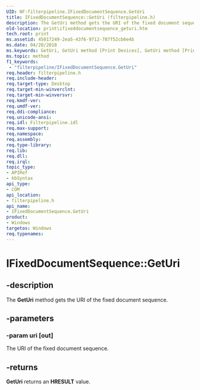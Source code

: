 ```yaml
---
UID: NF:filterpipeline.IFixedDocumentSequence.GetUri
title: IFixedDocumentSequence::GetUri (filterpipeline.h)
description: The GetUri method gets the URI of the fixed document sequence.
old-location: print\ifixeddocumentsequence_geturi.htm
tech.root: print
ms.assetid: 45017249-2ea5-43f6-9712-787f52cb6e4b
ms.date: 04/20/2018
ms.keywords: GetUri, GetUri method [Print Devices], GetUri method [Print Devices],IFixedDocumentSequence interface, IFixedDocumentSequence interface [Print Devices],GetUri method, IFixedDocumentSequence.GetUri, IFixedDocumentSequence::GetUri, filterpipeline/IFixedDocumentSequence::GetUri, filterpipeline_6d286919-21a8-40e8-8c6b-dd035ffe0ae1.xml, print.ifixeddocumentsequence_geturi
ms.topic: method
f1_keywords:
 - "filterpipeline/IFixedDocumentSequence.GetUri"
req.header: filterpipeline.h
req.include-header: 
req.target-type: Desktop
req.target-min-winverclnt: 
req.target-min-winversvr: 
req.kmdf-ver: 
req.umdf-ver: 
req.ddi-compliance: 
req.unicode-ansi: 
req.idl: Filterpipeline.idl
req.max-support: 
req.namespace: 
req.assembly: 
req.type-library: 
req.lib: 
req.dll: 
req.irql: 
topic_type:
- APIRef
- kbSyntax
api_type:
- COM
api_location:
- filterpipeline.h
api_name:
- IFixedDocumentSequence.GetUri
product:
- Windows
targetos: Windows
req.typenames: 
---
```


# IFixedDocumentSequence::GetUri


## -description


The <b>GetUri</b> method gets the URI of the fixed document sequence.


## -parameters




### -param uri [out]

The URI of the fixed document sequence.


## -returns



<b>GetUri</b> returns an <b>HRESULT</b> value.



